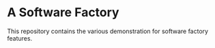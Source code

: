 # A Software Factory

This repository contains the various demonstration for software factory features.